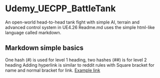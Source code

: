 # Udemy_UECPP_BattleTank
An open-world head-to-head tank fight with simple AI, terrain and advanced control system in UE4.26
Readme.md uses the simple html-like language called markdown.
## Markdown simple basics
One hash (#) is used for level 1 heading, two hashes (##) is for level 2 heading
Adding hyperlink is similar to reddit rules with Square bracket for name and normal bracket for link. [Example link](https://www.udemy.com)
